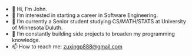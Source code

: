 - 👋 Hi, I’m John.
- 👀 I’m interested in starting a career in Software Engineering.
- 🌱 I’m currently a Senior student studying CS/MATH/STATS at University of Minnesota Duluth.
- 💞️ I’m constantly building side projects to broaden my programming knowledge. 
- 📫 How to reach me: zuxingp888@gmail.com
<!---
pan00033/pan00033 is a ✨ special ✨ repository because its `README.md` (this file) appears on your GitHub profile.
You can click the Preview link to take a look at your changes.
--->
